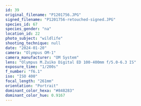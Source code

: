 ```yaml
---
id: 39
original_filename: "P1201756.JPG"
signed_filename: "P1201756-retouched-signed.JPG"
species_id: 67
species_gender: "na"
location_id: 22
photo_subject: "wildlife"
shooting_technique: null
date: "2024-01-20"
camera: "Olympus OM-1"
camera_manufacturer: "OM System"
lens: "Olympus M.Zuiko Digital ED 100-400mm f/5.0-6.3 IS"
exposure_time: "1/200s"
f_number: "f6.1"
iso: "ISO 400"
focal_length: "261mm"
orientation: "Portrait"
dominant_color_hexa: "#848283"
dominant_color_hue: 0.9167
---
```

